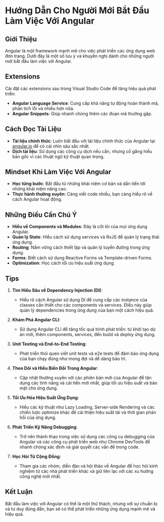
# Hướng Dẫn Cho Người Mới Bắt Đầu Làm Việc Với Angular

## Giới Thiệu
Angular là một framework mạnh mẽ cho việc phát triển các ứng dụng web đơn trang. Dưới đây là một số lưu ý và khuyến nghị dành cho những người mới bắt đầu làm việc với Angular.

## Extensions
Cài đặt các extensions sau trong Visual Studio Code để tăng hiệu quả phát triển:
- **Angular Language Service**: Cung cấp khả năng tự động hoàn thành mã, phân tích lỗi và nhiều hơn nữa.
- **Angular Snippets**: Giúp nhanh chóng thêm các đoạn mã thường gặp.

## Cách Đọc Tài Liệu
- **Tài liệu chính thức**: Luôn bắt đầu với tài liệu chính thức của Angular tại [angular.io](https://angular.io) để có cái nhìn sâu sắc nhất.
- **Dịch tài liệu**: Sử dụng các công cụ dịch nếu cần, nhưng cố gắng hiểu bản gốc vì các thuật ngữ kỹ thuật quan trọng.

## Mindset Khi Làm Việc Với Angular
- **Học từng bước**: Bắt đầu từ những khái niệm cơ bản và dần tiến tới những khái niệm nâng cao.
- **Thực hành thường xuyên**: Càng viết code nhiều, bạn càng hiểu rõ về cách Angular hoạt động.

## Những Điều Cần Chú Ý
- **Hiểu về Components và Modules**: Đây là cốt lõi của mọi ứng dụng Angular.
- **Quản lý State**: Hiểu cách sử dụng services và RxJS để quản lý trạng thái ứng dụng.
- **Routing**: Nắm vững cách thiết lập và quản lý tuyến đường trong ứng dụng.
- **Forms**: Biết cách sử dụng Reactive Forms và Template-driven Forms.
- **Optimization**: Học cách tối ưu hiệu suất ứng dụng.

## Tips
1. **Tìm Hiểu Sâu về Dependency Injection (DI)**:
   - Hiểu rõ cách Angular sử dụng DI để cung cấp các instance của classes cần thiết cho các components và services. Điều này giúp quản lý dependencies trong ứng dụng của bạn một cách hiệu quả.

2. **Khám Phá Angular CLI**:
   - Sử dụng Angular CLI để tăng tốc quá trình phát triển: từ khởi tạo dự án mới, thêm components, services, đến build và deploy ứng dụng.

3. **Unit Testing và End-to-End Testing**:
   - Phát triển thói quen viết unit tests và e2e tests để đảm bảo ứng dụng của bạn chạy đúng như mong đợi và dễ dàng bảo trì.

4. **Theo Dõi và Hiểu Biến Đổi Trong Angular**:
   - Cập nhật thường xuyên với các phiên bản mới của Angular để tận dụng các tính năng và cải tiến mới nhất, giúp tối ưu hiệu suất và bảo mật cho ứng dụng.

5. **Tối Ưu Hóa Hiệu Suất Ứng Dụng**:
   - Hiểu các kỹ thuật như Lazy Loading, Server-side Rendering và các chiến lược optimize khác để cải thiện hiệu suất tải và thời gian phản hồi của ứng dụng.

6. **Phát Triển Kỹ Năng Debugging**:
   - Trở nên thành thạo trong việc sử dụng các công cụ debugging của Angular và các công cụ phát triển web như Chrome DevTools để nhanh chóng xác định và giải quyết các vấn đề trong code.

7. **Học Hỏi Từ Cộng Đồng**:
   - Tham gia các nhóm, diễn đàn và hội thảo về Angular để học hỏi kinh nghiệm từ các nhà phát triển khác và giữ liên lạc với các xu hướng công nghệ mới nhất.

## Kết Luận
Bắt đầu làm việc với Angular có thể là một thử thách, nhưng với sự chuẩn bị và tư duy đúng đắn, bạn sẽ có thể phát triển những ứng dụng mạnh mẽ và hiệu quả.

